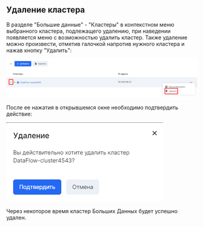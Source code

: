 ## Удаление кластера

В разделе "Большие данные" - "Кластеры" в контекстном меню выбранного кластера, подлежащего удалению, при наведении появляется меню с возможностью удалить кластер. Также удаление можно произвести, отметив галочкой напротив нужного кластера и нажав кнопку "Удалить":

![](./assets/1601709168433.9-png)

После ее нажатия в открывшемся окне необходимо подтвердить действие:

![](./assets/1601709189876.10-png)

Через некоторое время кластер Больших Данных будет успешно удален.
